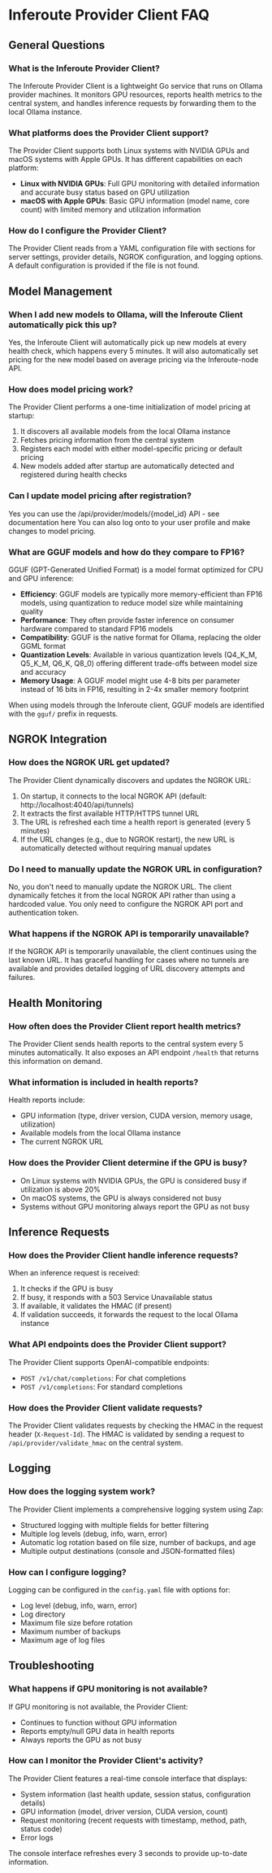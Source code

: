 # Inferoute Provider Client FAQ

## General Questions

### What is the Inferoute Provider Client?
The Inferoute Provider Client is a lightweight Go service that runs on Ollama provider machines. It monitors GPU resources, reports health metrics to the central system, and handles inference requests by forwarding them to the local Ollama instance.

### What platforms does the Provider Client support?
The Provider Client supports both Linux systems with NVIDIA GPUs and macOS systems with Apple GPUs. It has different capabilities on each platform:
- **Linux with NVIDIA GPUs**: Full GPU monitoring with detailed information and accurate busy status based on GPU utilization
- **macOS with Apple GPUs**: Basic GPU information (model name, core count) with limited memory and utilization information

### How do I configure the Provider Client?
The Provider Client reads from a YAML configuration file with sections for server settings, provider details, NGROK configuration, and logging options. A default configuration is provided if the file is not found.

## Model Management

### When I add new models to Ollama, will the Inferoute Client automatically pick this up?
Yes, the Inferoute Client will automatically pick up new models at every health check, which happens every 5 minutes. It will also automatically set pricing for the new model based on average pricing via the Inferoute-node API.

### How does model pricing work?
The Provider Client performs a one-time initialization of model pricing at startup:
1. It discovers all available models from the local Ollama instance
2. Fetches pricing information from the central system
3. Registers each model with either model-specific pricing or default pricing
4. New models added after startup are automatically detected and registered during health checks

### Can I update model pricing after registration?
Yes you can use the /api/provider/models/{model_id} API - see documentation here 
You can also log onto to your user profile and make changes to model pricing.

### What are GGUF models and how do they compare to FP16?
GGUF (GPT-Generated Unified Format) is a model format optimized for CPU and GPU inference:

- **Efficiency**: GGUF models are typically more memory-efficient than FP16 models, using quantization to reduce model size while maintaining quality
- **Performance**: They often provide faster inference on consumer hardware compared to standard FP16 models
- **Compatibility**: GGUF is the native format for Ollama, replacing the older GGML format
- **Quantization Levels**: Available in various quantization levels (Q4_K_M, Q5_K_M, Q6_K, Q8_0) offering different trade-offs between model size and accuracy
- **Memory Usage**: A GGUF model might use 4-8 bits per parameter instead of 16 bits in FP16, resulting in 2-4x smaller memory footprint

When using models through the Inferoute client, GGUF models are identified with the `gguf/` prefix in requests.

## NGROK Integration

### How does the NGROK URL get updated?
The Provider Client dynamically discovers and updates the NGROK URL:
1. On startup, it connects to the local NGROK API (default: http://localhost:4040/api/tunnels)
2. It extracts the first available HTTP/HTTPS tunnel URL
3. The URL is refreshed each time a health report is generated (every 5 minutes)
4. If the URL changes (e.g., due to NGROK restart), the new URL is automatically detected without requiring manual updates

### Do I need to manually update the NGROK URL in configuration?
No, you don't need to manually update the NGROK URL. The client dynamically fetches it from the local NGROK API rather than using a hardcoded value. You only need to configure the NGROK API port and authentication token.

### What happens if the NGROK API is temporarily unavailable?
If the NGROK API is temporarily unavailable, the client continues using the last known URL. It has graceful handling for cases where no tunnels are available and provides detailed logging of URL discovery attempts and failures.

## Health Monitoring

### How often does the Provider Client report health metrics?
The Provider Client sends health reports to the central system every 5 minutes automatically. It also exposes an API endpoint `/health` that returns this information on demand.

### What information is included in health reports?
Health reports include:
- GPU information (type, driver version, CUDA version, memory usage, utilization)
- Available models from the local Ollama instance
- The current NGROK URL

### How does the Provider Client determine if the GPU is busy?
- On Linux systems with NVIDIA GPUs, the GPU is considered busy if utilization is above 20%
- On macOS systems, the GPU is always considered not busy
- Systems without GPU monitoring always report the GPU as not busy

## Inference Requests

### How does the Provider Client handle inference requests?
When an inference request is received:
1. It checks if the GPU is busy
2. If busy, it responds with a 503 Service Unavailable status
3. If available, it validates the HMAC (if present)
4. If validation succeeds, it forwards the request to the local Ollama instance

### What API endpoints does the Provider Client support?
The Provider Client supports OpenAI-compatible endpoints:
- `POST /v1/chat/completions`: For chat completions
- `POST /v1/completions`: For standard completions

### How does the Provider Client validate requests?
The Provider Client validates requests by checking the HMAC in the request header (`X-Request-Id`). The HMAC is validated by sending a request to `/api/provider/validate_hmac` on the central system.

## Logging

### How does the logging system work?
The Provider Client implements a comprehensive logging system using Zap:
- Structured logging with multiple fields for better filtering
- Multiple log levels (debug, info, warn, error)
- Automatic log rotation based on file size, number of backups, and age
- Multiple output destinations (console and JSON-formatted files)

### How can I configure logging?
Logging can be configured in the `config.yaml` file with options for:
- Log level (debug, info, warn, error)
- Log directory
- Maximum file size before rotation
- Maximum number of backups
- Maximum age of log files

## Troubleshooting

### What happens if GPU monitoring is not available?
If GPU monitoring is not available, the Provider Client:
- Continues to function without GPU information
- Reports empty/null GPU data in health reports
- Always reports the GPU as not busy

### How can I monitor the Provider Client's activity?
The Provider Client features a real-time console interface that displays:
- System information (last health update, session status, configuration details)
- GPU information (model, driver version, CUDA version, count)
- Request monitoring (recent requests with timestamp, method, path, status code)
- Error logs

The console interface refreshes every 3 seconds to provide up-to-date information. 